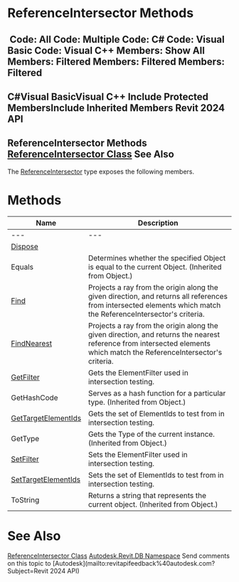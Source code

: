 # ReferenceIntersector Methods

﻿
 Code: All Code: Multiple Code: C# Code: Visual Basic Code: Visual C++  Members: Show All Members: Filtered Members: Filtered Members: Filtered   
---  
C#Visual BasicVisual C++
Include Protected MembersInclude Inherited Members
Revit 2024 API  
---  
ReferenceIntersector Methods  
[ReferenceIntersector Class](36f82b40-1065-2305-e260-18fc618e756f.md "ReferenceIntersector Class") See Also  
---  
The [ReferenceIntersector](36f82b40-1065-2305-e260-18fc618e756f.md "ReferenceIntersector Class") type exposes the following members.
# Methods
| Name | Description |
| --- | --- |
| --- | --- | --- |
| [Dispose](4bad58d0-1ed4-176b-81cc-3a0181744ebe.md "Dispose Method") |
| Equals | Determines whether the specified Object is equal to the current Object. (Inherited from Object.) |
| [Find](6abd0586-5d7e-68c6-2e64-46199f457499.md "Find Method") | Projects a ray from the origin along the given direction, and returns all references from intersected elements which match the ReferenceIntersector's criteria. |
| [FindNearest](866e1f2b-c79a-4d9f-1db1-9e386dd42941.md "FindNearest Method") | Projects a ray from the origin along the given direction, and returns the nearest reference from intersected elements which match the ReferenceIntersector's criteria. |
| [GetFilter](614c9ce9-9918-b551-a4f1-552030cdb0c9.md "GetFilter Method") | Gets the ElementFilter used in intersection testing. |
| GetHashCode | Serves as a hash function for a particular type.  (Inherited from Object.) |
| [GetTargetElementIds](ec2affbb-5386-cdc6-b89c-e3605dbe7f64.md "GetTargetElementIds Method") | Gets the set of ElementIds to test from in intersection testing. |
| GetType | Gets the Type of the current instance. (Inherited from Object.) |
| [SetFilter](e94fc91b-34fb-f12b-ecd7-d9c30de9a7dd.md "SetFilter Method") | Sets the ElementFilter used in intersection testing. |
| [SetTargetElementIds](600d7702-878d-26ed-e3db-d70b05bb3c6c.md "SetTargetElementIds Method") | Sets the set of ElementIds to test from in intersection testing. |
| ToString | Returns a string that represents the current object. (Inherited from Object.) |

# See Also
[ReferenceIntersector Class](36f82b40-1065-2305-e260-18fc618e756f.md "ReferenceIntersector Class")
[Autodesk.Revit.DB Namespace](87546ba7-461b-c646-cbb1-2cb8f5bff8b2.md "Autodesk.Revit.DB Namespace")
Send comments on this topic to [Autodesk](mailto:revitapifeedback%40autodesk.com?Subject=Revit 2024 API)